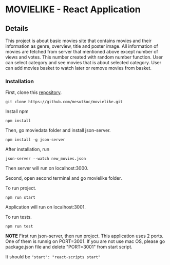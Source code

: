 # MOVIELIKE  - React Application

## Details

This project is about basic movies site that contains movies and their information as genre, overview, title and poster image.
All information of movies are fetched from server that mentioned above except number of views and votes. 
This number created with random number function.
User can select category and see movies that is about selected category.
User can add movies basket to watch later or remove movies from basket.

### Installation

First, clone this [repository](https://github.com/mesutkoc/movielike.git).

`git clone https://github.com/mesutkoc/movielike.git`

Install npm

`npm install`

Then, go moviedata folder and install json-server.

`npm install -g json-server`

After installation, run

`json-server --watch new_movies.json`

Then server will run on localhost:3000.

Second, open second terminal and go movielike folder.

To run project.

`npm run start`

Application will run on localhost:3001.

To run tests.

`npm run test`

**NOTE**
First run json-server, then run project.
This application uses 2 ports. One of them is runnig on PORT=3001.
If you are not use mac OS, please go package.json file and delete "PORT=3001" from start script.

It should be `"start": "react-scripts start"` 
